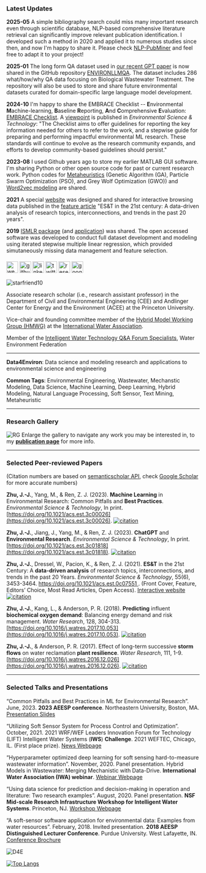 ### **Latest Updates**
**2025-05** A simple bibliography search could miss many important research even through scientific database, NLP-based comprehensive literature retrieval can significantly improve relevant publication identification. I developed such a method in 2020 and applied it to numerous studies since then, and now I'm happy to share it. Please check [NLP-PubMiner](https://github.com/starfriend10/NLP-PubMiner) and feel free to adapt it to your project!

**2025-01** The long form QA dataset used in [our recent GPT paper](https://doi.org/10.1021/acs.estlett.4c00665) is now shared in the GitHub repository [ENVIRONLLMQA](https://github.com/starfriend10/ENVIRONLLMQA). The dataset includes 286 what/how/why QA data focusing on Biological Wastewater Treatment. The repository will also be used to store and share future environmental datasets curated for domain-specific large language model development.

**2024-10** I'm happy to share the EMBRACE Checklist -- **E**nvironmental **M**achine-learning, **B**aseline **R**eporting, **A**nd **C**omprehensive **E**valuation:  [EMBRACE Checklist](https://github.com/starfriend10/EMBRACE). A [viewpoint](https://doi.org/10.1021/acs.est.4c09611) is published in *Environmental Science & Technology*: "The Checklist aims to offer guidelines for reporting the key information needed for others to refer to the work, and a stepwise guide for preparing and performing impactful environmental ML research. These standards will continue to evolve as the research community expands, and efforts to develop community-based guidelines should persist."

**2023-08** I used Github years ago to store my earlier MATLAB GUI software. I'm sharing Python or other open source code for past or current research work. Python codes for [Metaheuristics](https://github.com/starfriend10/Metaheuristics) (Genetic Algorithm (GA), Particle Swarm Optimization (PSO), and Grey Wolf Optimization (GWO)) and [Word2vec modeling](https://github.com/starfriend10/Word2vec) are shared.

**2021**    A special [website](https://starfriend10.github.io/EST/) was designed and shared for interactive browsing data published in the [feature article](https://doi.org/10.1021/acs.est.0c07551) "ES&T in the 21st century: A data-driven analysis of research topics, interconnections, and trends in the past 20 years".

**2019**    [ISMLR package](https://github.com/starfriend10/ISMLR-package) (and [application](https://github.com/starfriend10/ISMLR-application)) was shared. The open accessed software was developed to conduct full dataset development and modeling using iterated stepwise multiple linear regression, which provided simutaneously missing data management and feature selection.

####
[<img src='https://cdn.jsdelivr.net/npm/simple-icons@3.0.1/icons/icloud.svg' alt='website' height='30'>](https://junjiezhublog.wordpress.com/) [<img src='https://cdn.jsdelivr.net/npm/simple-icons@3.0.1/icons/github.svg' alt='github' height='30'>](https://github.com/https://github.com/starfriend10) [<img src='https://cdn.jsdelivr.net/npm/simple-icons@3.0.1/icons/linkedin.svg' alt='linkedin' height='30'>](https://www.linkedin.com/in/https://www.linkedin.com/in/junjiezhu//) [<img src='https://cdn.jsdelivr.net/npm/simple-icons@3.0.1/icons/twitter.svg' alt='twitter' height='30'>](https://twitter.com/https://twitter.com/Jun_Jie_Zhu)  [<img src='https://cdn.jsdelivr.net/npm/simple-icons@3.0.1/icons/researchgate.svg' alt='researchgate' height='30'>](https://www.researchgate.net/profile/Junjie-Zhu-14)  [<img src='https://cdn.jsdelivr.net/npm/simple-icons@3.0.1/icons/googlescholar.svg' alt='googlescholar' height='30'>](https://scholar.google.com/citations?user=n9Zatu8AAAAJ)<p align="left"> <img src="https://komarev.com/ghpvc/?username=starfriend10&label=Profile%20views&color=0e75b6&style=flat" alt="starfriend10" /> </p>


Associate research scholar (i.e., research assistant professor) in the Department of Civil and Environmental Engineering (CEE) and Andlinger Center for Energy and the Environment (ACEE) at the Princeton University. 

Vice-chair and founding committee member of the [Hybrid Model Working Group (HMWG)](https://gitlab.com/hm_wg/homepage) at the [International Water Association](http://iwa-mia.org/task-groups-working-groups/#HM). 

Member of the [Intelligent Water Technology Q&A Forum Specialists](https://community.wef.org/topics/18723/page/leadership), Water Environment Federation

---

**Data4Environ**: Data science and modeling research and applications to environmental science and engineering

**Common Tags**: Environmental Engineering, Wastewater, Mechanstic Modeling, Data Science, Machine Learning, Deep Learning, Hybrid Modeling, Natural Language Processing, Soft Sensor, Text Mining, Metaheuristic

---

### **Research Gallery** 
![RG](https://junjiezhublog.files.wordpress.com/2023/07/research-gallery-202307m2-2.jpg)
Enlarge the gallery to navigate any work you may be interested in, to my [**publication page**](https://junjiezhublog.wordpress.com/publications/) for more info.

---

### **Selected Peer-reviewed Papers** 

(Citation numbers are based on [semanticscholar API](https://api.semanticscholar.org/api-docs/graph#tag/Paper-Data/operation/get_graph_get_paper), check [Google Scholar](https://scholar.google.com/citations?user=n9Zatu8AAAAJ) for more accurate numbers)

**Zhu, J.-J.**, Yang, M., & Ren, Z. J. (2023). **Machine Learning** in Environmental Research: Common Pitfalls and **Best Practices**. *Environmental Science & Technology*, In print. [https://doi.org/10.1021/acs.est.3c00026](https://doi.org/10.1021/acs.est.3c00026). [![citation](https://img.shields.io/badge/dynamic/json?label=citation&query=citationCount&url=https%3A%2F%2Fapi.semanticscholar.org%2Fgraph%2Fv1%2Fpaper%2Fedadc85ff8da84585463ecb1dd427dd7fa6fd548%3Ffields%3DcitationCount)](https://www.semanticscholar.org/paper/Machine-Learning-in-Environmental-Research%3A-Common-Zhu-Yang/edadc85ff8da84585463ecb1dd427dd7fa6fd548)

**Zhu, J.-J.**, Jiang, J., Yang, M., & Ren, Z. J. (2023). **ChatGPT** and **Environmental Research**. *Environmental Science & Technology*, In print. [https://doi.org/10.1021/acs.est.3c01818](https://doi.org/10.1021/acs.est.3c01818). [![citation](https://img.shields.io/badge/dynamic/json?label=citation&query=citationCount&url=https%3A%2F%2Fapi.semanticscholar.org%2Fgraph%2Fv1%2Fpaper%2F5555da51fdadbeeaaefa2cfd95db1a5ba3c4ecdf%3Ffields%3DcitationCount)](https://www.semanticscholar.org/paper/ChatGPT-and-Environmental-Research.-Zhu-Jiang/5555da51fdadbeeaaefa2cfd95db1a5ba3c4ecdf)

**Zhu, J.-J.**, Dressel, W., Pacion, K., & Ren, Z. J. (2021). **ES&T** in the 21st Century: A **data-driven analysis** of research topics, interconnections, and trends in the past 20 Years. *Environmental Science & Technology*, 55(6), 3453-3464. [https://doi.org/10.1021/acs.est.0c07551
](https://doi.org/10.1021/acs.est.0c07551).  (Front Cover, Feature, Editors’ Choice, Most Read Articles, Open Access). [Interactive website](https://starfriend10.github.io/EST/) [![citation](https://img.shields.io/badge/dynamic/json?label=citation&query=citationCount&url=https%3A%2F%2Fapi.semanticscholar.org%2Fgraph%2Fv1%2Fpaper%2F785ba1e852f5fe4d7be0a4ebe1fc5b9f614325ba%3Ffields%3DcitationCount)](https://www.semanticscholar.org/paper/ES%26T-in-the-21st-Century%3A-A-Data-Driven-Analysis-of-Zhu-Dressel/785ba1e852f5fe4d7be0a4ebe1fc5b9f614325ba) 

**Zhu, J.-J.**, Kang, L., & Anderson, P. R. (2018). **Predicting** influent **biochemical oxygen demand**: Balancing energy demand and risk management. *Water Research*, 128, 304-313. [https://doi.org/10.1016/j.watres.2017.10.053](https://doi.org/10.1016/j.watres.2017.10.053). [![citation](https://img.shields.io/badge/dynamic/json?label=citation&query=citationCount&url=https%3A%2F%2Fapi.semanticscholar.org%2Fgraph%2Fv1%2Fpaper%2Fadc9112828eb0101c5ec2f7dfb48cee31ad4fa49%3Ffields%3DcitationCount)](https://www.semanticscholar.org/paper/Predicting-influent-biochemical-oxygen-demand%3A-and-Zhu-Kang/adc9112828eb0101c5ec2f7dfb48cee31ad4fa49) 

**Zhu, J.-J.**, & Anderson, P. R. (2017). Effect of long-term successive **storm flows** on water reclamation **plant resilience**. *Water Research*, 111, 1-9. [https://doi.org/10.1016/j.watres.2016.12.026](https://doi.org/10.1016/j.watres.2016.12.026). [![citation](https://img.shields.io/badge/dynamic/json?label=citation&query=citationCount&url=https%3A%2F%2Fapi.semanticscholar.org%2Fgraph%2Fv1%2Fpaper%2Fb11e079158598af358ef06a42e5a46f01fab7545%3Ffields%3DcitationCount)](https://www.semanticscholar.org/paper/Effect-of-long-term-successive-storm-flows-on-water-Zhu-Anderson/b11e079158598af358ef06a42e5a46f01fab7545) 

---

### **Selected Talks and Presentations** 

“Common Pitfalls and Best Practices in ML for Environmental Research”. June, 2023. **2023 AEESP conference**. Northeastern University, Boston, MA. [Presentation Slides](https://junjiezhublog.files.wordpress.com/2023/06/aeesp-junjie-final-slides-sharing-1.pdf)

“Utilizing Soft Sensor System for Process Control and Optimization”. October, 2021. 2021 WRF/WEF Leaders Innovation Forum for Technology (LIFT) Intelligent Water Systems (**IWS**) **Challenge**. 2021 WEFTEC, Chicago, IL. (First place prize). [News Webpage](https://www.waterrf.org/news/2021-intelligent-water-systems-challenge)

“Hyperparameter optimized deep learning for soft sensing hard-to-measure wastewater information”. November, 2020. Panel presentation. Hybrid Models in Wastewater: Merging Mechanistic with Data-Drive. **International Water Association (IWA) webinar**. [Webinar Webpage](https://iwa-network.org/learn/hybrid-models-in-wastewater-merging-mechanistic-with-data-driven/)

“Using data science for prediction and decision-making in operation and literature: Two research examples”. August, 2020. Panel presentation. **NSF Mid-scale Research Infrastructure Workshop for Intelligent Water Systems**. Princeton, NJ. [Workshop Webpage](https://acee.princeton.edu/nsf-intelligent-water-systems-2020/)

“A soft-sensor software application for environmental data: Examples from water resources”. February, 2018. Invited presentation. **2018 AEESP Distinguished Lecturer Conference**. Purdue University. West Lafayette, IN. [Conference Brochure](https://engineering.purdue.edu/EEE/AboutUs/Events/2018/aeesp-distinguished-lecturer-conference/AEESPdlc_Brochure.pdf)



![D4E](https://junjiezhublog.files.wordpress.com/2023/06/artwork-1.jpg)

[![Top Langs](https://github-readme-stats.vercel.app/api/top-langs/?username=starfriend10)](https://github.com/anuraghazra/github-readme-stats)


